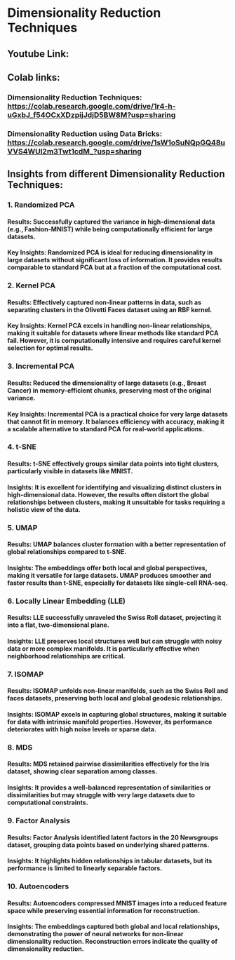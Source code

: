 # Dimensionality Reduction Techniques

## Youtube Link:

## Colab links: 
### Dimensionality Reduction Techniques: https://colab.research.google.com/drive/1r4-h-uGxbJ_f54OCxXDzpijJdjD5BW8M?usp=sharing
### Dimensionality Reduction using Data Bricks: https://colab.research.google.com/drive/1sW1oSuNQpGQ48uVVS4WUl2m3Twt1cdM_?usp=sharing

## Insights from different Dimensionality Reduction Techniques:

### 1. Randomized PCA
#### Results: Successfully captured the variance in high-dimensional data (e.g., Fashion-MNIST) while being computationally efficient for large datasets.
#### Key Insights: Randomized PCA is ideal for reducing dimensionality in large datasets without significant loss of information. It provides results comparable to standard PCA but at a fraction of the computational cost.
### 2. Kernel PCA
#### Results: Effectively captured non-linear patterns in data, such as separating clusters in the Olivetti Faces dataset using an RBF kernel.
#### Key Insights: Kernel PCA excels in handling non-linear relationships, making it suitable for datasets where linear methods like standard PCA fail. However, it is computationally intensive and requires careful kernel selection for optimal results.
### 3. Incremental PCA
#### Results: Reduced the dimensionality of large datasets (e.g., Breast Cancer) in memory-efficient chunks, preserving most of the original variance.
#### Key Insights: Incremental PCA is a practical choice for very large datasets that cannot fit in memory. It balances efficiency with accuracy, making it a scalable alternative to standard PCA for real-world applications.
### 4. t-SNE
#### Results: t-SNE effectively groups similar data points into tight clusters, particularly visible in datasets like MNIST.
#### Insights: It is excellent for identifying and visualizing distinct clusters in high-dimensional data. However, the results often distort the global relationships between clusters, making it unsuitable for tasks requiring a holistic view of the data.
### 5. UMAP
#### Results: UMAP balances cluster formation with a better representation of global relationships compared to t-SNE.
#### Insights: The embeddings offer both local and global perspectives, making it versatile for large datasets. UMAP produces smoother and faster results than t-SNE, especially for datasets like single-cell RNA-seq.
### 6. Locally Linear Embedding (LLE)
#### Results: LLE successfully unraveled the Swiss Roll dataset, projecting it into a flat, two-dimensional plane.
#### Insights: LLE preserves local structures well but can struggle with noisy data or more complex manifolds. It is particularly effective when neighborhood relationships are critical.
### 7. ISOMAP
#### Results: ISOMAP unfolds non-linear manifolds, such as the Swiss Roll and faces datasets, preserving both local and global geodesic relationships.
#### Insights: ISOMAP excels in capturing global structures, making it suitable for data with intrinsic manifold properties. However, its performance deteriorates with high noise levels or sparse data.
### 8. MDS
#### Results: MDS retained pairwise dissimilarities effectively for the Iris dataset, showing clear separation among classes.
#### Insights: It provides a well-balanced representation of similarities or dissimilarities but may struggle with very large datasets due to computational constraints.
### 9. Factor Analysis
#### Results: Factor Analysis identified latent factors in the 20 Newsgroups dataset, grouping data points based on underlying shared patterns.
#### Insights: It highlights hidden relationships in tabular datasets, but its performance is limited to linearly separable factors.
### 10. Autoencoders
#### Results: Autoencoders compressed MNIST images into a reduced feature space while preserving essential information for reconstruction.
#### Insights: The embeddings captured both global and local relationships, demonstrating the power of neural networks for non-linear dimensionality reduction. Reconstruction errors indicate the quality of dimensionality reduction.
